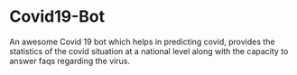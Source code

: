 # Covid19-Bot
An awesome Covid 19 bot which helps in predicting covid, provides the statistics of the covid situation at a national level  along with the capacity to answer faqs regarding the virus.
